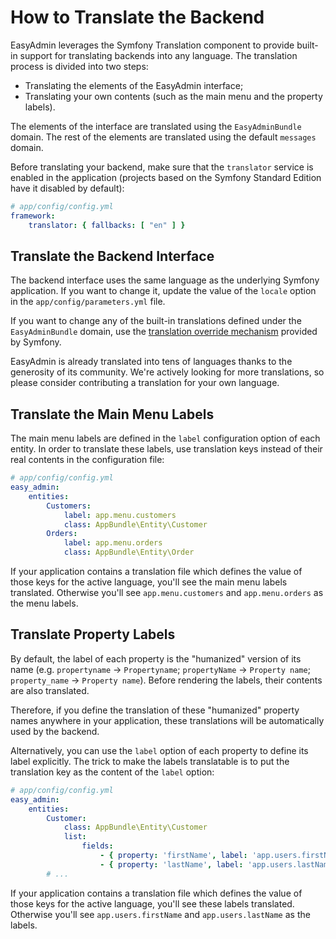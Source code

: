 How to Translate the Backend
============================

EasyAdmin leverages the Symfony Translation component to provide built-in support
for translating backends into any language. The translation process is divided
into two steps:

  * Translating the elements of the EasyAdmin interface;
  * Translating your own contents (such as the main menu and the property labels).

The elements of the interface are translated using the `EasyAdminBundle` domain.
The rest of the elements are translated using the default `messages` domain.

Before translating your backend, make sure that the `translator` service is
enabled in the application (projects based on the Symfony Standard Edition have
it disabled by default):

```yaml
# app/config/config.yml
framework:
    translator: { fallbacks: [ "en" ] }
```

Translate the Backend Interface
-------------------------------

The backend interface uses the same language as the underlying Symfony
application. If you want to change it, update the value of the `locale` option
in the `app/config/parameters.yml` file.

If you want to change any of the built-in translations defined under the
`EasyAdminBundle` domain, use the [translation override mechanism](http://symfony.com/doc/current/cookbook/bundles/override.html#translations)
provided by Symfony.

EasyAdmin is already translated into tens of languages thanks to the generosity
of its community. We're actively looking for more translations, so please
consider contributing a translation for your own language.

Translate the Main Menu Labels
------------------------------

The main menu labels are defined in the `label` configuration option of each
entity. In order to translate these labels, use translation keys instead of their
real contents in the configuration file:

```yaml
# app/config/config.yml
easy_admin:
    entities:
        Customers:
            label: app.menu.customers
            class: AppBundle\Entity\Customer
        Orders:
            label: app.menu.orders
            class: AppBundle\Entity\Order
```

If your application contains a translation file which defines the value of those
keys for the active language, you'll see the main menu labels translated.
Otherwise you'll see `app.menu.customers` and `app.menu.orders` as the menu labels.

Translate Property Labels
-------------------------

By default, the label of each property is the "humanized" version of its name
(e.g. `propertyname` -> `Propertyname`; `propertyName` -> `Property name`;
`property_name` -> `Property name`). Before rendering the labels, their contents
are also translated.

Therefore, if you define the translation of these "humanized" property names
anywhere in your application, these translations will be automatically used by
the backend.

Alternatively, you can use the `label` option of each property to define its
label explicitly. The trick to make the labels translatable is to put the
translation key as the content of the `label` option:

```yaml
# app/config/config.yml
easy_admin:
    entities:
        Customer:
            class: AppBundle\Entity\Customer
            list:
                fields:
                    - { property: 'firstName', label: 'app.users.firstName' }
                    - { property: 'lastName', label: 'app.users.lastName' }
        # ...
```

If your application contains a translation file which defines the value of those
keys for the active language, you'll see these labels translated. Otherwise
you'll see `app.users.firstName` and `app.users.lastName` as the labels.
